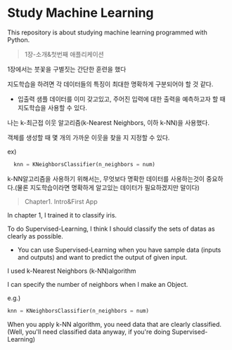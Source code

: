 # Study Machine Learning

This repository is about studying machine learning programmed with Python.

>1장-소개&첫번째 애플리케이션

1장에서는 붓꽃을 구별짓는 간단한 훈련을 했다

지도학습을 하려면 각 데이터들의 특징이 최대한 명확하게 구분되어야 할 것 같다.


* 입출력 샘플 데이터를 이미 갖고있고, 주어진 입력에 대한 출력을 예측하고자 할 때 지도학습을 사용할 수 있다.

나는 k-최근접 이웃 알고리즘(k-Nearest Neighbors, 이하 k-NN)을 사용했다.

객체를 생성할 때 몇 개의 가까운 이웃을 찾을 지 지정할 수 있다.

ex)

```python
  knn = KNeighborsClassifier(n_neighbors = num)

```

k-NN알고리즘을 사용하기 위해서는, 무엇보다 명확한 데이터를 사용하는것이 중요하다.(물론 지도학습이라면 명확하게 알고있는 데이터가 필요하겠지만 말이다)

>Chapter1. Intro&First App

In chapter 1, I trained it to classify iris.

To do Supervised-Learning, I think I should classify the sets of datas as clearly as possible.


* You can use Supervised-Learning when you have sample data (inputs and outputs) and want to predict the output of given input.

I used k-Nearest Neighbors (k-NN)algorithm

I can specify the number of neighbors when I make an Object.

e.g.)

```python
knn = KNeighborsClassifier(n_neighbors = num)
```
When you apply k-NN algorithm, you need data that are clearly classified.(Well, you'll need classified data anyway, if you're doing Supervised-Learning)
